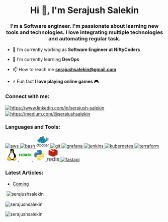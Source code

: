
<h1 align="center">Hi 👋, I'm Serajush Salekin</h1>
<h3 align="center">I'm a Software engineer. I'm passionate about learning new tools and technologies. I love integrating multiple technologies and automating regular task.</h3>

- 💼 I’m currently working as **Software Engineer at NiftyCoders**

- 🌱 I’m currently learning **DevOps**

- 📫 How to reach me **serajushsalekin@gmail.com**

- ⚡ Fun fact **I love playing online games 🎮**

<h3 align="left">Connect with me:</h3>
<p align="left">
<a href="https://www.linkedin.com/in/serajush-salekin" target="blank"><img align="center" src="https://raw.githubusercontent.com/rahuldkjain/github-profile-readme-generator/master/src/images/icons/Social/linked-in-alt.svg" alt="https://www.linkedin.com/in/serajush-salekin" height="30" width="40" /></a>
<a href="https://medium.com/@serajushsalekin" target="blank"><img align="center" src="https://raw.githubusercontent.com/rahuldkjain/github-profile-readme-generator/master/src/images/icons/Social/medium.svg" alt="https://medium.com/@serajushsalekin" height="40" width="40" /></a>
</p>

<h3 align="left">Languages and Tools:</h3>
<p align="left"> <a href="https://aws.amazon.com" target="_blank"> 
<img src="https://www.vectorlogo.zone/logos/amazon_aws/amazon_aws-icon.svg" alt="aws" width="40" height="40"/> 
</a>
  <a href="https://www.gnu.org/software/bash/" target="_blank"> <img src="https://www.vectorlogo.zone/logos/gnu_bash/gnu_bash-icon.svg" alt="bash" width="40" height="40"/> </a>
  <a href="https://www.docker.com/" target="_blank"> <img src="https://raw.githubusercontent.com/devicons/devicon/master/icons/docker/docker-original-wordmark.svg" alt="docker" width="40" height="40"/> </a>
 <a href="https://git-scm.com/" target="_blank"> <img src="https://www.vectorlogo.zone/logos/git-scm/git-scm-icon.svg" alt="git" width="40" height="40"/> </a> <a href="https://grafana.com" target="_blank"> <img src="https://www.vectorlogo.zone/logos/grafana/grafana-icon.svg" alt="grafana" width="40" height="40"/> </a> 
 <a href="https://www.jenkins.io" target="_blank"> <img src="https://www.vectorlogo.zone/logos/jenkins/jenkins-icon.svg" alt="jenkins" width="40" height="40"/> </a>
<a href="https://kubernetes.io" target="_blank"> <img src="https://www.vectorlogo.zone/logos/kubernetes/kubernetes-icon.svg" alt="kubernetes" width="40" height="40"/> </a>
<a href="https://terraform.io" target="_blank"> <img src="https://www.vectorlogo.zone/logos/terraformio/terraformio-icon.svg" alt="terraform" width="40" height="40"/> </a>
<a href="https://www.linux.org/" target="_blank"> <img src="https://raw.githubusercontent.com/devicons/devicon/master/icons/linux/linux-original.svg" alt="linux" width="40" height="40"/> </a> <a href="https://www.nginx.com" target="_blank"> <img src="https://raw.githubusercontent.com/devicons/devicon/master/icons/nginx/nginx-original.svg" alt="nginx" width="40" height="40"/> </a> <a href="https://www.python.org" target="_blank"> <img src="https://raw.githubusercontent.com/devicons/devicon/master/icons/python/python-original.svg" alt="python" width="40" height="40"/> </a> <a href="https://redis.io" target="_blank"> <img src="https://raw.githubusercontent.com/devicons/devicon/master/icons/redis/redis-original-wordmark.svg" alt="redis" width="40" height="40"/> </a> 
 <a href="https://fastapi.tiangolo.com" target="_blank"> <img src="https://fastapi.tiangolo.com/img/logo-margin/logo-teal.png" alt="fastapi" width="80" height="40"/> 
 </a>
</p>

<h3 align="left">Latest Articles:</h3>
<ul>
<li><a href="https://">Coming</a>
</li>
</ul>

<p>&nbsp;<img align="center" src="https://github-readme-stats.vercel.app/api?username=serajushsalekin&show_icons=true&theme=material-palenight&locale=en" alt="serajushsalekin" /></p>

<p><img align="center" src="https://github-readme-streak-stats.herokuapp.com/?user=serajushsalekin&theme=material-palenight&" alt="serajushsalekin" /></p>

<p><img align="left" src="https://github-readme-stats.vercel.app/api/top-langs?username=serajushsalekin&show_icons=true&theme=material-palenight&locale=en&layout=compact" alt="serajushsalekin" /></p>
